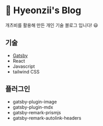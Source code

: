 # 📝 Hyeonzii's Blog
개츠비를 활용해 만든 개인 기술 블로그 입니다! 😃
## 기술
- [Gatsby](https://www.gatsbyjs.com/)
- React
- Javascript
- tailwind CSS
## 플러그인
- gatsby-plugin-image
- gatsby-plugin-mdx
- gatsby-remark-prismjs
- gatsby-remark-autolink-headers